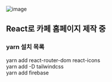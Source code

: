 ![image](https://github.com/So-Myoung/react-cafe-app/assets/99127970/c706b696-6090-405c-ae68-a8519e4db42c)

## React로 카페 홈페이지 제작 중

### yarn 설치 목록
yarn add react-router-dom react-icons<br>
yarn add -D tailwindcss<br>
yarn add firebase
